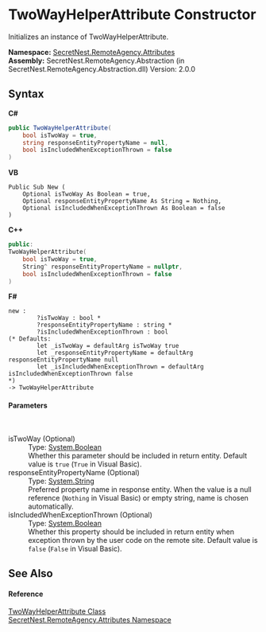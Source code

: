 # TwoWayHelperAttribute Constructor 
 

Initializes an instance of TwoWayHelperAttribute.

**Namespace:**&nbsp;<a href="N_SecretNest_RemoteAgency_Attributes">SecretNest.RemoteAgency.Attributes</a><br />**Assembly:**&nbsp;SecretNest.RemoteAgency.Abstraction (in SecretNest.RemoteAgency.Abstraction.dll) Version: 2.0.0

## Syntax

**C#**<br />
``` C#
public TwoWayHelperAttribute(
	bool isTwoWay = true,
	string responseEntityPropertyName = null,
	bool isIncludedWhenExceptionThrown = false
)
```

**VB**<br />
``` VB
Public Sub New ( 
	Optional isTwoWay As Boolean = true,
	Optional responseEntityPropertyName As String = Nothing,
	Optional isIncludedWhenExceptionThrown As Boolean = false
)
```

**C++**<br />
``` C++
public:
TwoWayHelperAttribute(
	bool isTwoWay = true, 
	String^ responseEntityPropertyName = nullptr, 
	bool isIncludedWhenExceptionThrown = false
)
```

**F#**<br />
``` F#
new : 
        ?isTwoWay : bool * 
        ?responseEntityPropertyName : string * 
        ?isIncludedWhenExceptionThrown : bool 
(* Defaults:
        let _isTwoWay = defaultArg isTwoWay true
        let _responseEntityPropertyName = defaultArg responseEntityPropertyName null
        let _isIncludedWhenExceptionThrown = defaultArg isIncludedWhenExceptionThrown false
*)
-> TwoWayHelperAttribute
```


#### Parameters
&nbsp;<dl><dt>isTwoWay (Optional)</dt><dd>Type: <a href="https://docs.microsoft.com/dotnet/api/system.boolean" target="_blank">System.Boolean</a><br />Whether this parameter should be included in return entity. Default value is `true` (`True` in Visual Basic).</dd><dt>responseEntityPropertyName (Optional)</dt><dd>Type: <a href="https://docs.microsoft.com/dotnet/api/system.string" target="_blank">System.String</a><br />Preferred property name in response entity. When the value is a null reference (`Nothing` in Visual Basic) or empty string, name is chosen automatically.</dd><dt>isIncludedWhenExceptionThrown (Optional)</dt><dd>Type: <a href="https://docs.microsoft.com/dotnet/api/system.boolean" target="_blank">System.Boolean</a><br />Whether this property should be included in return entity when exception thrown by the user code on the remote site. Default value is `false` (`False` in Visual Basic).</dd></dl>

## See Also


#### Reference
<a href="T_SecretNest_RemoteAgency_Attributes_TwoWayHelperAttribute">TwoWayHelperAttribute Class</a><br /><a href="N_SecretNest_RemoteAgency_Attributes">SecretNest.RemoteAgency.Attributes Namespace</a><br />